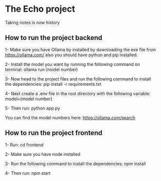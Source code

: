 # The Echo project
Taking notes is now history

## How to run the project backend
1- Make sure you have Ollama by installed by downloading the exe file from https://ollama.com/ also you should have python and pip installed.

2- Install the model you want by running the following command on terminal: ollama run (model number)

3- Now head to the project files and run the following command to install the dependencies: pip install -r requirements.txt

4- Next create a .env file in the root directory with the following variable: model=(model number)

5- Then run: python app.py

You can find the model numbers here: https://ollama.com/search

## How to run the project frontend
1- Run: cd frontend

2- Make sure you have node installed

3- Run the following command to install the dependencies: npm install

4- Then run: npm start